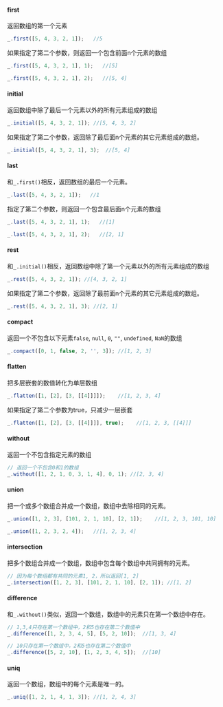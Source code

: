 #### first

返回数组的第一个元素

```javascript
_.first([5, 4, 3, 2, 1]);   //5
```

如果指定了第二个参数，则返回一个包含前面n个元素的数组

```javascript
_.first([5, 4, 3, 2, 1], 1);   //[5]
```

```javascript
_.first([5, 4, 3, 2, 1], 2);   //[5, 4]
```

#### initial

返回数组中除了最后一个元素以外的所有元素组成的数组

```javascript
_.initial([5, 4, 3, 2, 1]); //[5, 4, 3, 2]
```

如果指定了第二个参数，返回除了最后面n个元素的其它元素组成的数组。

```javascript
_.initial([5, 4, 3, 2, 1], 3);  //[5, 4]
```

#### last

和`_.first()`相反，返回数组的最后一个元素。

```javascript
_.last([5, 4, 3, 2, 1]);   //1
```

指定了第二个参数，则返回一个包含最后面n个元素的数组

```javascript
_.last([5, 4, 3, 2, 1], 1);   //[1]
```

```javascript
_.last([5, 4, 3, 2, 1], 2);   //[2, 1]
```

#### rest

和`_.initial()`相反，返回数组中除了第一个元素以外的所有元素组成的数组

```javascript
_.rest([5, 4, 3, 2, 1]); //[4, 3, 2, 1]
```

如果指定了第二个参数，返回除了最前面n个元素的其它元素组成的数组。

```javascript
_.rest([5, 4, 3, 2, 1], 3); //[2, 1]
```

#### compact

返回一个不包含以下元素`false`, `null`, `0`, `""`, `undefined`, `NaN`的数组

```javascript
_.compact([0, 1, false, 2, '', 3]); //[1, 2, 3]
```

#### flatten

把多层嵌套的数值转化为单层数组

```javascript
_.flatten([1, [2], [3, [[4]]]]);    //[1, 2, 3, 4]
```

如果指定了第二个参数为true，只减少一层嵌套

```javascript
_.flatten([1, [2], [3, [[4]]]], true);    //[1, 2, 3, [[4]]]
```

#### without

返回一个不包含指定元素的数组

```javascript
// 返回一个不包含0和1的数组
_.without([1, 2, 1, 0, 3, 1, 4], 0, 1); //[2, 3, 4]
```

#### union

把一个或多个数组合并成一个数组，数组中去除相同的元素。

```javascript
_.union([1, 2, 3], [101, 2, 1, 10], [2, 1]);    //[1, 2, 3, 101, 10]
```

```javascript
_.union([1, 2, 3, 2, 4]);   //[1, 2, 3, 4]
```

#### intersection

把多个数组合并成一个数组，数组中包含每个数组中共同拥有的元素。

```javascript
// 因为每个数组都有共同的元素1, 2，所以返回[1, 2]
_.intersection([1, 2, 3], [101, 2, 1, 10], [2, 1]); //[1, 2]
```

#### difference

和`_.without()`类似，返回一个数组，数组中的元素只在第一个数组中存在。

```javascript
// 1,3,4只存在第一个数组中，2和5也存在第二个数值中
_.difference([1, 2, 3, 4, 5], [5, 2, 10]);  //[1, 3, 4]
```

```javascript
// 10只存在第一个数组中，2和5也存在第二个数值中
_.difference([5, 2, 10], [1, 2, 3, 4, 5]);  //[10]
```

#### uniq

返回一个数组，数组中的每个元素是唯一的。

```javascript
_.uniq([1, 2, 1, 4, 1, 3]); //[1, 2, 4, 3]
```

